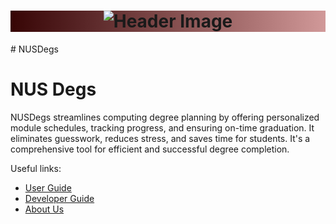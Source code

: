 <h1 style="text-align: center; 
background-image: linear-gradient(to right, #370505, #5b2829, #814c4c, #a97171, #d19999);">
    <img src="https://picsum.photos/320" alt="Header Image">
</h1>
# NUSDegs

# NUS Degs

NUSDegs streamlines computing degree planning by offering personalized module schedules, tracking progress,
and ensuring on-time graduation. It eliminates guesswork, reduces stress, and saves time for students.
It's a comprehensive tool for efficient and successful degree completion.

Useful links:
* [User Guide](UserGuide.md)
* [Developer Guide](DeveloperGuide.md)
* [About Us](AboutUs.md)
